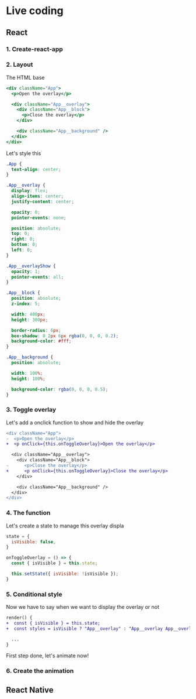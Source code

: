 # Live coding

## React

### 1. Create-react-app

### 2. Layout

The HTML base

```jsx
<div className="App">
  <p>Open the overlay</p>

  <div className="App__overlay">
    <div className="App__block">
      <p>Close the overlay</p>
    </div>

    <div className="App__background" />
  </div>
</div>
```

Let's style this

```css
.App {
  text-align: center;
}

.App__overlay {
  display: flex;
  align-items: center;
  justify-content: center;

  opacity: 0;
  pointer-events: none;

  position: absolute;
  top: 0;
  right: 0;
  bottom: 0;
  left: 0;
}

.App__overlayShow {
  opacity: 1;
  pointer-events: all;
}

.App__block {
  position: absolute;
  z-index: 5;

  width: 400px;
  height: 300px;

  border-radius: 6px;
  box-shadow: 0 2px 6px rgba(0, 0, 0, 0.2);
  background-color: #fff;
}

.App__background {
  position: absolute;

  width: 100%;
  height: 100%;

  background-color: rgba(0, 0, 0, 0.5);
}
```

### 3. Toggle overlay

Let's add a onclick function to show and hide the overlay

```diff
<div className="App">
-  <p>Open the overlay</p>
+  <p onClick={this.onToggleOverlay}>Open the overlay</p>

  <div className="App__overlay">
    <div className="App__block">
-      <p>Close the overlay</p>
+      <p onClick={this.onToggleOverlay}>Close the overlay</p>
    </div>

    <div className="App__background" />
  </div>
</div>
```

### 4. The function

Let's create a state to manage this overlay displa

```jsx
state = {
  isVisible: false,
}

onToggleOverlay = () => {
  const { isVisible } = this.state;

  this.setState({ isVisible: !isVisible });
}
```

### 5. Conditional style

Now we have to say when we want to display the overlay or not

```diff
render() {
+  const { isVisible } = this.state;
+  const styles = isVisible ? "App__overlay" : "App__overlay App__overlayShow";

  ...
}
```

First step done, let's animate now!

### 6. Create the animation



## React Native
